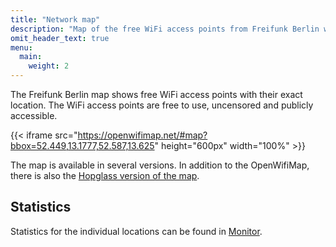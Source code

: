 ```yaml
---
title: "Network map"
description: "Map of the free WiFi access points from Freifunk Berlin with exact locations. The WiFi access points are free to use, uncensored and publicly accessible."
omit_header_text: true
menu:
  main:
    weight: 2
---
```


The Freifunk Berlin map shows free WiFi access points with their exact location. The WiFi access points are free to use, uncensored and publicly accessible.

{{< iframe src="https://openwifimap.net/#map?bbox=52.449,13.1777,52.587,13.625" height="600px" width="100%" >}}

The map is available in several versions. In addition to the OpenWifiMap, there is also the [Hopglass version of the map](https://hopglass.berlin.freifunk.net/).

## Statistics

Statistics for the individual locations can be found in [Monitor](https://monitor.berlin.freifunk.net/cgp/).
